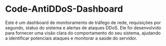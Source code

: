 # Code-AntiDDoS-Dashboard
Este é um dashboard de monitoramento de tráfego de rede, requisições por segundo, status do sistema e alertas de ataques DDoS. Ele foi desenvolvido para fornecer uma visão clara do comportamento do seu sistema, ajudando a identificar potenciais ataques e monitorar a saúde do servidor.
